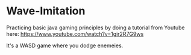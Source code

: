 # Wave-Imitation
Practicing basic java gaming principles by doing a tutorial from Youtube here: https://www.youtube.com/watch?v=1gir2R7G9ws

It's a WASD game where you dodge enemeies.  
